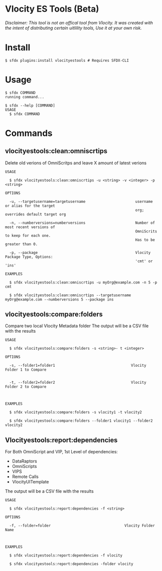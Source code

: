 Vlocity ES Tools (Beta)
==============

###### Disclaimer: This tool is not an offical tool from Vlocity. It was created with the intent of distributing certain uitlility tools, Use it at your own risk.

<!-- install -->
# Install
```sh-session
$ sfdx plugins:install vlocityestools # Requires SFDX-CLI
```

# Usage
```sh-session
$ sfdx COMMAND
running command...

$ sfdx --help [COMMAND]
USAGE
  $ sfdx COMMAND
```

# Commands

## vlocityestools:clean:omniscrtips

Delete old verions of OmniScritps and leave X amount of latest verions

```
USAGE

  $ sfdx vlocityestools:clean:omniscrtips -u <string> -v <integer> -p <string>

OPTIONS

  -u, --targetusername=targetusername                       username or alias for the target
                                                            org; overrides default target org

  -n, --numberversions=numberversions                       Number of most recent versions of
                                                            OmniScrits to keep for each one.
                                                            Has to be greater than 0.

  -p, --package                                             Vlocity Package Type, Options:
                                                            'cmt' or 'ins' 

EXAMPLES

  $ sfdx vlocityestools:clean:omniscrtips -u myOrg@example.com -n 5 -p cmt
  
  $ sfdx vlocityestools:clean:omniscrtips --targetusername myOrg@example.com --numberversions 5 --package ins

```

## vlocityestools:compare:folders

Compare two local Vlocity Metadata folder 
The output will be a CSV file with the results

```
USAGE

  $ sfdx vlocityestools:compare:folders -s <string>- t <integer>

OPTIONS

  -s, --folder1=folder1                                   Vlocity Folder 1 to Compare
                                                

  -t, --folder2=folder2                                   Vlocity Folder 2 to Compare
  


EXAMPLES

  $ sfdx vlocityestools:compare:folders -s vlocity1 -t vlocity2
  
  $ sfdx vlocityestools:compare:folders --folder1 vlocity1 --folder2 vlocity2

```


## Vlocityestools:report:dependencies

For Both OmniScript and VIP, 1st Level of dependencies: 
- DataRaptors
- OmniScripts
- VIPS
- Remote Calls
- VlocityUITemplate

The output will be a CSV file with the results

```
USAGE

  $ sfdx vlocityestools:report:dependencies -f <string>

OPTIONS

  -f, --folder=folder                                  Vlocity Folder Name
                                                
  

EXAMPLES

  $ sfdx vlocityestools:report:dependencies -f vlocity
  
  $ sfdx vlocityestools:report:dependencies -folder vlocity

```
